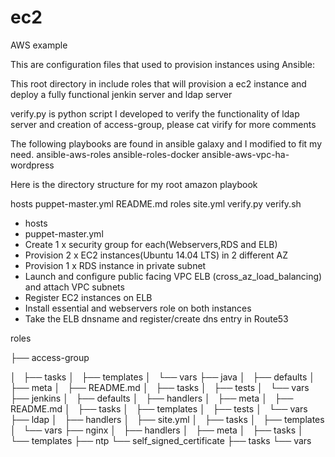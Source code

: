 # ec2
AWS example

This are configuration files that used to provision instances using Ansible:

This root directory in include roles that will provision a ec2 instance and deploy a fully functional jenkin server and ldap server 

verify.py is python script I developed to verify the functionality of ldap server and creation of access-group, please cat virify for more comments

The following playbooks are found in  ansible galaxy and I modified to fit my need. 
ansible-aws-roles
ansible-roles-docker
ansible-aws-vpc-ha-wordpress

Here is the directory structure for my root amazon playbook

hosts
puppet-master.yml
README.md
roles
site.yml
verify.py
verify.sh
<ul>
<li>hosts</li>
<li>puppet-master.yml</li>
<li>Create 1 x security group for each(Webservers,RDS and ELB)</li>
<li>Provision 2 x EC2 instances(Ubuntu 14.04 LTS) in 2 different AZ</li>
<li>Provision 1 x RDS instance in private subnet</li>
<li>Launch and configure public facing VPC ELB (cross_az_load_balancing) and attach VPC subnets</li>
<li>Register EC2 instances on ELB</li>
<li>Install essential and webservers role on both instances</li>
<li>Take the ELB dnsname and register/create dns entry in Route53</li>
</ul>

<p>roles</p>
<p>├── access-group</p>
│   ├── tasks
│   ├── templates
│   └── vars
├── java
│   ├── defaults
│   ├── meta
│   ├── README.md
│   ├── tasks
│   ├── tests
│   └── vars
├── jenkins
│   ├── defaults
│   ├── handlers
│   ├── meta
│   ├── README.md
│   ├── tasks
│   ├── templates
│   ├── tests
│   └── vars
├── ldap
│   ├── handlers
│   ├── site.yml
│   ├── tasks
│   ├── templates
│   └── vars
├── nginx
│   ├── handlers
│   ├── meta
│   ├── tasks
│   └── templates
├── ntp
└── self_signed_certificate
    ├── tasks
    └── vars
 </p>

